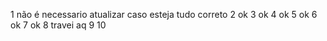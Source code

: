 1 não é necessario atualizar caso esteja tudo correto
2 ok
3 ok
4 ok
5 ok
6 ok
7 ok
8 travei aq
9
10
